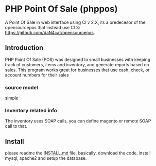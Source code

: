 # PHP Point Of Sale (phppos)

A Point Of Sale in web interface using CI v 2.X, 
its a predecesor of the opensourcepos that instead use CI 3: 
https://github.com/daN4cat/opensourcepos. 

## Introduction

PHP Point Of Sale (POS) was designed to small businesses with keeping track of customers, 
items and inventory, and generate reports based on sales. 
This program works great for businesses that use cash, check, or account numbers for their sales

### source model

simple

### Inventory related info

The inventory uses SOAP calls, you can define magento or remote SOAP call to that.

## Install

please readme the [INSTALL.md](INSTALL.md) file, basically, 
download the code, install mysql, apache2 and setup the database.
